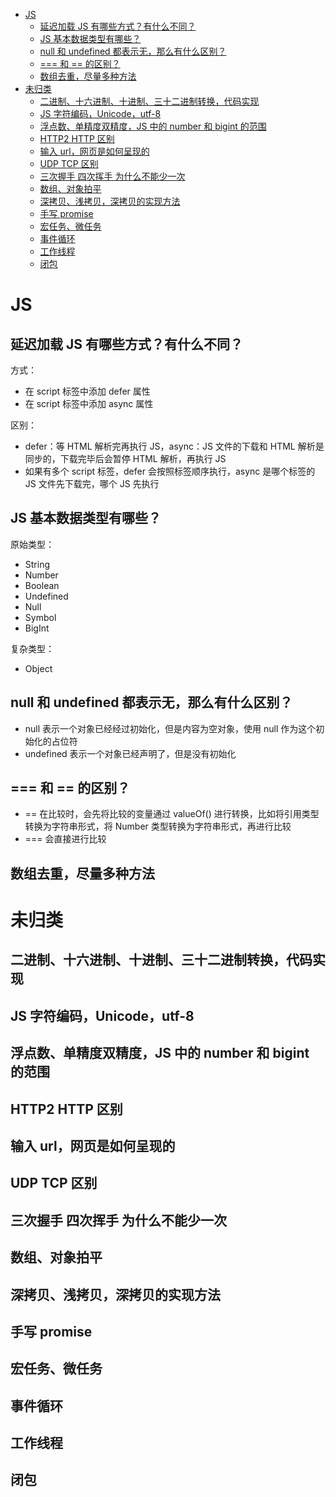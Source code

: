 - [JS](#js)
  - [延迟加载 JS 有哪些方式？有什么不同？](#延迟加载-js-有哪些方式有什么不同)
  - [JS 基本数据类型有哪些？](#js-基本数据类型有哪些)
  - [null 和 undefined 都表示无，那么有什么区别？](#null-和-undefined-都表示无那么有什么区别)
  - [=== 和 == 的区别？](#-和--的区别)
  - [数组去重，尽量多种方法](#数组去重尽量多种方法)
- [未归类](#未归类)
  - [二进制、十六进制、十进制、三十二进制转换，代码实现](#二进制十六进制十进制三十二进制转换代码实现)
  - [JS 字符编码，Unicode，utf-8](#js-字符编码unicodeutf-8)
  - [浮点数、单精度双精度，JS 中的 number 和 bigint 的范围](#浮点数单精度双精度js-中的-number-和-bigint-的范围)
  - [HTTP2 HTTP 区别](#http2-http-区别)
  - [输入 url，网页是如何呈现的](#输入-url网页是如何呈现的)
  - [UDP TCP 区别](#udp-tcp-区别)
  - [三次握手 四次挥手 为什么不能少一次](#三次握手-四次挥手-为什么不能少一次)
  - [数组、对象拍平](#数组对象拍平)
  - [深拷贝、浅拷贝，深拷贝的实现方法](#深拷贝浅拷贝深拷贝的实现方法)
  - [手写 promise](#手写-promise)
  - [宏任务、微任务](#宏任务微任务)
  - [事件循环](#事件循环)
  - [工作线程](#工作线程)
  - [闭包](#闭包)

# JS

## 延迟加载 JS 有哪些方式？有什么不同？

方式：

- 在 script 标签中添加 defer 属性
- 在 script 标签中添加 async 属性

区别：

- defer：等 HTML 解析完再执行 JS，async：JS 文件的下载和 HTML 解析是同步的，下载完毕后会暂停 HTML 解析，再执行 JS
- 如果有多个 script 标签，defer 会按照标签顺序执行，async 是哪个标签的 JS 文件先下载完，哪个 JS 先执行

## JS 基本数据类型有哪些？

原始类型：

- String
- Number
- Boolean
- Undefined
- Null
- Symbol
- BigInt

复杂类型：

- Object

## null 和 undefined 都表示无，那么有什么区别？

- null 表示一个对象已经经过初始化，但是内容为空对象，使用 null 作为这个初始化的占位符
- undefined 表示一个对象已经声明了，但是没有初始化

## === 和 == 的区别？

- == 在比较时，会先将比较的变量通过 valueOf() 进行转换，比如将引用类型转换为字符串形式，将 Number 类型转换为字符串形式，再进行比较
- === 会直接进行比较

## 数组去重，尽量多种方法

# 未归类

## 二进制、十六进制、十进制、三十二进制转换，代码实现

## JS 字符编码，Unicode，utf-8

## 浮点数、单精度双精度，JS 中的 number 和 bigint 的范围

## HTTP2 HTTP 区别

## 输入 url，网页是如何呈现的

## UDP TCP 区别

## 三次握手 四次挥手 为什么不能少一次

## 数组、对象拍平

## 深拷贝、浅拷贝，深拷贝的实现方法

## 手写 promise

## 宏任务、微任务

## 事件循环

## 工作线程

## 闭包
